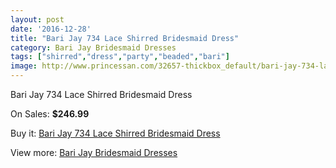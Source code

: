 ```yaml
---
layout: post
date: '2016-12-28'
title: "Bari Jay 734 Lace Shirred Bridesmaid Dress"
category: Bari Jay Bridesmaid Dresses
tags: ["shirred","dress","party","beaded","bari"]
image: http://www.princessan.com/32657-thickbox_default/bari-jay-734-lace-shirred-bridesmaid-dress.jpg
---
```

Bari Jay 734 Lace Shirred Bridesmaid Dress

On Sales: **$246.99**
<a href="https://www.princessan.com/en/15003-bari-jay-734-lace-shirred-bridesmaid-dress.html"><amp-img layout="responsive" width="600" height="600" src="//www.princessan.com/32657-thickbox_default/bari-jay-734-lace-shirred-bridesmaid-dress.jpg" alt="Bari Jay 734 Lace Shirred Bridesmaid Dress 0" /></a>

Buy it: [Bari Jay 734 Lace Shirred Bridesmaid Dress](https://www.princessan.com/en/15003-bari-jay-734-lace-shirred-bridesmaid-dress.html "Bari Jay 734 Lace Shirred Bridesmaid Dress")

View more: [Bari Jay Bridesmaid Dresses](https://www.princessan.com/en/109- "Bari Jay Bridesmaid Dresses")